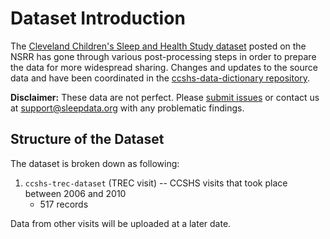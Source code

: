 # Dataset Introduction

The [Cleveland Children's Sleep and Health Study dataset](:files_path:/datasets) posted on the NSRR has gone through various post-processing steps in order to prepare the data for more widespread sharing. Changes and updates to the source data and have been coordinated in the [ccshs-data-dictionary repository](https://github.com/nsrr/ccshs-data-dictionary).

**Disclaimer:** These data are not perfect. Please [submit issues](https://github.com/nsrr/ccshs-data-dictionary/issues) or contact us at support@sleepdata.org with any problematic findings.

## Structure of the Dataset

The dataset is broken down as following:

1. `ccshs-trec-dataset` (TREC visit) -- CCSHS visits that took place between 2006 and 2010
	- 517 records

Data from other visits will be uploaded at a later date.
